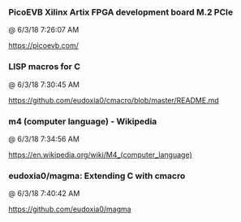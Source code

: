 ﻿

### PicoEVB Xilinx Artix FPGA development board M.2 PCIe
@ 6/3/18 7:26:07 AM

https://picoevb.com/



### LISP macros for C
@ 6/3/18 7:30:45 AM

https://github.com/eudoxia0/cmacro/blob/master/README.md



### m4 (computer language) - Wikipedia
@ 6/3/18 7:34:56 AM

https://en.wikipedia.org/wiki/M4_(computer_language)



### eudoxia0/magma: Extending C with cmacro
@ 6/3/18 7:40:42 AM

https://github.com/eudoxia0/magma

